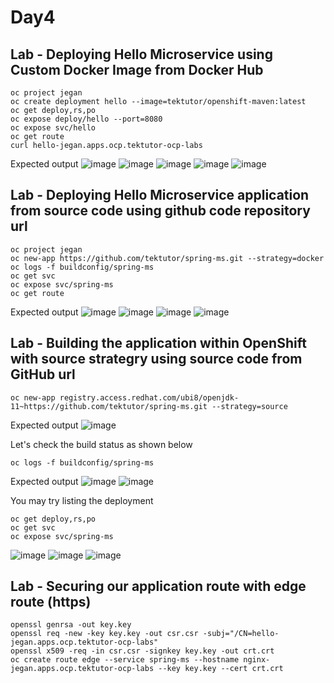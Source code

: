 # Day4

## Lab - Deploying Hello Microservice using Custom Docker Image from Docker Hub
```
oc project jegan
oc create deployment hello --image=tektutor/openshift-maven:latest
oc get deploy,rs,po
oc expose deploy/hello --port=8080
oc expose svc/hello
oc get route
curl hello-jegan.apps.ocp.tektutor-ocp-labs
```

Expected output
![image](https://github.com/tektutor/openshift-nov-2023/assets/12674043/95354aa7-3230-4da0-8a71-849b3cad8c85)
![image](https://github.com/tektutor/openshift-nov-2023/assets/12674043/af063a56-bb90-4cae-9e95-ce76dc520f11)
![image](https://github.com/tektutor/openshift-nov-2023/assets/12674043/f73c4d39-d6fd-4679-9b65-0d50282c1e39)
![image](https://github.com/tektutor/openshift-nov-2023/assets/12674043/3fabdcc6-3e0f-4047-9e89-8390eb233089)
![image](https://github.com/tektutor/openshift-nov-2023/assets/12674043/8aa8005a-4179-4dd3-b1d7-4bc425e01c07)


## Lab - Deploying Hello Microservice application from source code using github code repository url
```
oc project jegan
oc new-app https://github.com/tektutor/spring-ms.git --strategy=docker
oc logs -f buildconfig/spring-ms
oc get svc 
oc expose svc/spring-ms
oc get route
```

Expected output
![image](https://github.com/tektutor/openshift-nov-2023/assets/12674043/bc92c9b0-585c-4277-b365-d9c536eff4a6)
![image](https://github.com/tektutor/openshift-nov-2023/assets/12674043/bef74028-2e38-494a-a583-bee98901bdfa)
![image](https://github.com/tektutor/openshift-nov-2023/assets/12674043/1efb944f-8316-4391-b8e4-0cb83429fd94)
![image](https://github.com/tektutor/openshift-nov-2023/assets/12674043/59b67334-704c-4681-9767-47694ae70404)


## Lab - Building the application within OpenShift with source strategry using source code from GitHub url
```
oc new-app registry.access.redhat.com/ubi8/openjdk-11~https://github.com/tektutor/spring-ms.git --strategy=source
```

Expected output
![image](https://github.com/tektutor/openshift-nov-2023/assets/12674043/e0b7ba66-9bd4-47e9-b6c5-314d129e82ae)

Let's check the build status as shown below
```
oc logs -f buildconfig/spring-ms
```
Expected output
![image](https://github.com/tektutor/openshift-nov-2023/assets/12674043/0905997e-8259-4fa4-8fa4-a5d00dff6618)
![image](https://github.com/tektutor/openshift-nov-2023/assets/12674043/91720e4c-f791-4c70-8f81-711d2bb40d89)

You may try listing the deployment
```
oc get deploy,rs,po
oc get svc
oc expose svc/spring-ms 
```

![image](https://github.com/tektutor/openshift-nov-2023/assets/12674043/372969d5-26f3-47e6-b444-4918cbabe6a3)
![image](https://github.com/tektutor/openshift-nov-2023/assets/12674043/5b745b1f-54aa-42d1-8778-a742916a4605)
![image](https://github.com/tektutor/openshift-nov-2023/assets/12674043/d7d4da56-f9d5-4b64-bba1-4f9fcb34e7fe)


## Lab - Securing our application route with edge route (https)
```
openssl genrsa -out key.key
openssl req -new -key key.key -out csr.csr -subj="/CN=hello-jegan.apps.ocp.tektutor-ocp-labs"
openssl x509 -req -in csr.csr -signkey key.key -out crt.crt
oc create route edge --service spring-ms --hostname nginx-jegan.apps.ocp.tektutor-ocp-labs --key key.key --cert crt.crt
```
